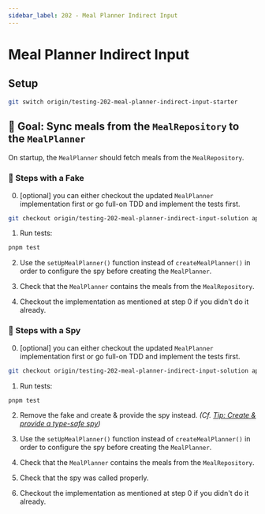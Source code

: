 ```yaml
---
sidebar_label: 202 - Meal Planner Indirect Input
---
```


# Meal Planner Indirect Input

## Setup

```sh
git switch origin/testing-202-meal-planner-indirect-input-starter
```

## 🎯 Goal: Sync meals from the `MealRepository` to the `MealPlanner`

On startup, the `MealPlanner` should fetch meals from the `MealRepository`.

### 📝 Steps with a Fake

0. [optional] you can either checkout the updated `MealPlanner` implementation first or go full-on TDD and implement the tests first.

```sh
git checkout origin/testing-202-meal-planner-indirect-input-solution apps/whiskmate/src/app/meal-planner/meal-planner.ts
```

1. Run tests:

```sh
pnpm test
```

2. Use the `setUpMealPlanner()` function instead of `createMealPlanner()` in order to configure the spy before creating the `MealPlanner`.

3. Check that the `MealPlanner` contains the meals from the `MealRepository`.

4. Checkout the implementation as mentioned at step 0 if you didn't do it already.

### 📝 Steps with a Spy

0. [optional] you can either checkout the updated `MealPlanner` implementation first or go full-on TDD and implement the tests first.

```sh
git checkout origin/testing-202-meal-planner-indirect-input-solution apps/whiskmate/src/app/meal-planner/meal-planner.ts
```

1. Run tests:

```sh
pnpm test
```

2. Remove the fake and create & provide the spy instead. _(Cf. [Tip: Create & provide a type-safe spy](#-tip--create--provide-a-type-safe-spy))_

3. Use the `setUpMealPlanner()` function instead of `createMealPlanner()` in order to configure the spy before creating the `MealPlanner`.

4. Check that the `MealPlanner` contains the meals from the `MealRepository`.

5. Check that the spy was called properly.

6. Checkout the implementation as mentioned at step 0 if you didn't do it already.
